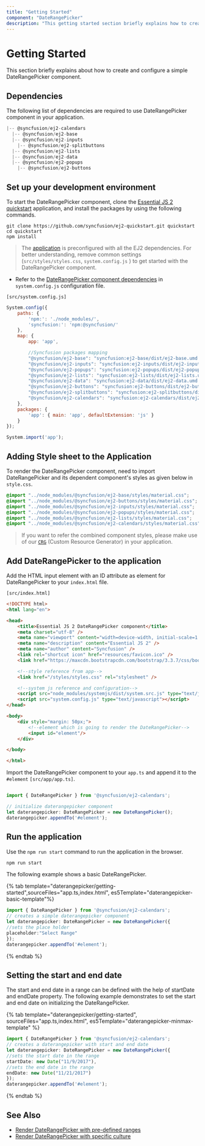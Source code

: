 ```yaml
---
title: "Getting Started"
component: "DateRangePicker"
description: "This getting started section briefly explains how to create a date range picker component in an application."
---
```


# Getting Started

This section briefly explains about how to create and configure a simple DateRangePicker
component.

## Dependencies

The following list of dependencies are required to use DateRangePicker component in your application.

```javascript
|-- @syncfusion/ej2-calendars
  |-- @syncfusion/ej2-base
  |-- @syncfusion/ej2-inputs
    |-- @syncfusion/ej2-splitbuttons
  |-- @syncfusion/ej2-lists
  |-- @syncfusion/ej2-data
  |-- @syncfusion/ej2-popups
    |-- @syncfusion/ej2-buttons
```

## Set up your development environment

To start the DateRangePicker component, clone the
[Essential JS 2 quickstart](https://github.com/syncfusion/ej2-quickstart.git) application, and
install the packages by using the following commands.

```shell
git clone https://github.com/syncfusion/ej2-quickstart.git quickstart
cd quickstart
npm install
```

> The [application](https://github.com/syncfusion/ej2-quickstart.git)
is preconfigured with all the EJ2 dependencies. For better understanding, remove common
settings (`src/styles/styles.css`, `system.config.js` ) to
get started with the DateRangePicker component.

* Refer to the [DateRangePicker component dependencies](./getting-started#dependencies) in `system.config.js` configuration file.

`[src/system.config.js]`

```js
System.config({
    paths: {
        'npm:': './node_modules/',
        'syncfusion:': 'npm:@syncfusion/'
    },
    map: {
        app: 'app',

        //Syncfusion packages mapping
        "@syncfusion/ej2-base": "syncfusion:ej2-base/dist/ej2-base.umd.min.js",
        "@syncfusion/ej2-inputs": "syncfusion:ej2-inputs/dist/ej2-inputs.umd.min.js",
        "@syncfusion/ej2-popups": "syncfusion:ej2-popups/dist/ej2-popups.umd.min.js",
        "@syncfusion/ej2-lists": "syncfusion:ej2-lists/dist/ej2-lists.umd.min.js",
        "@syncfusion/ej2-data": "syncfusion:ej2-data/dist/ej2-data.umd.min.js",
        "@syncfusion/ej2-buttons": "syncfusion:ej2-buttons/dist/ej2-buttons.umd.min.js",
        "@syncfusion/ej2-splitbuttons": "syncfusion:ej2-splitbuttons/dist/ej2-splitbuttons.umd.min.js",
        "@syncfusion/ej2-calendars": "syncfusion:ej2-calendars/dist/ej2-calendars.umd.min.js",
    },
    packages: {
        'app': { main: 'app', defaultExtension: 'js' }
    }
});

System.import('app');
```

## Adding Style sheet to the Application

To render the DateRangePicker component, need to import DateRangePicker and its dependent component's styles as given below in `style.css`.

```css
@import "../node_modules/@syncfusion/ej2-base/styles/material.css";
@import "../node_modules/@syncfusion/ej2-buttons/styles/material.css";
@import "../node_modules/@syncfusion/ej2-inputs/styles/material.css";
@import "../node_modules/@syncfusion/ej2-popups/styles/material.css";
@import "../node_modules/@syncfusion/ej2-lists/styles/material.css";
@import "../node_modules/@syncfusion/ej2-calendars/styles/material.css";
```

> If you want to refer the combined component styles, please make use of our [`CRG`](https://crg.syncfusion.com/) (Custom Resource Generator) in your application.

## Add DateRangePicker to the application

Add the HTML input element with an ID attribute as element for DateRangePicker to your `index.html` file.

`[src/index.html]`

```html
<!DOCTYPE html>
<html lang="en">

<head>
    <title>Essential JS 2 DateRangePicker component</title>
    <meta charset="utf-8" />
    <meta name="viewport" content="width=device-width, initial-scale=1.0, user-scalable=no" />
    <meta name="description" content="Essential JS 2" />
    <meta name="author" content="Syncfusion" />
    <link rel="shortcut icon" href="resources/favicon.ico" />
    <link href="https://maxcdn.bootstrapcdn.com/bootstrap/3.3.7/css/bootstrap.min.css" rel="stylesheet" />

    <!--style reference from app-->
    <link href="/styles/styles.css" rel="stylesheet" />

    <!--system js reference and configuration-->
    <script src="node_modules/systemjs/dist/system.src.js" type="text/javascript"></script>
    <script src="system.config.js" type="text/javascript"></script>
</head>

<body>
    <div style="margin: 50px;">
        <!--element which is going to render the DateRangePicker-->
        <input id="element"/>
    </div>

</body>

</html>
```

Import the  DateRangePicker component to your `app.ts` and append it to the `#element`
`[src/app/app.ts]`.

```typescript

import { DateRangePicker } from '@syncfusion/ej2-calendars';

// initialize daterangepicker component
let daterangepicker: DateRangePicker = new DateRangePicker();
daterangepicker.appendTo('#element');

```

## Run the application

Use the `npm run start` command to run the application in the browser.

```cmd
npm run start
```

The following example shows a basic DateRangePicker.

{% tab template="daterangepicker/getting-started",sourceFiles="app.ts,index.html",
es5Template="daterangepicker-basic-template"%}

```typescript
import { DateRangePicker } from '@syncfusion/ej2-calendars';
// creates a simple daterangepicker component
let daterangepicker: DateRangePicker = new DateRangePicker({
//sets the place holder
placeholder:"Select Range"
});
daterangepicker.appendTo('#element');

```

{% endtab %}

## Setting the start and end date

The start and end date in a range can be defined with the help of startDate and endDate property.
The following example demonstrates to set the start and end date on initializing the
DateRangePicker.

{% tab template="daterangepicker/getting-started", sourceFiles="app.ts,index.html",
es5Template="daterangepicker-minmax-template" %}

```typescript
import { DateRangePicker } from '@syncfusion/ej2-calendars';
// creates a daterangepicker with start and end date
let daterangepicker: DateRangePicker = new DateRangePicker({
//sets the start date in the range
startDate: new Date("11/9/2017"),
//sets the end date in the range
endDate: new Date("11/21/2017")
});
daterangepicker.appendTo('#element');
```

{% endtab %}

## See Also

* [Render DateRangePicker with pre-defined ranges](./customization#preset-ranges)
* [Render DateRangePicker with specific culture](./globalization)
